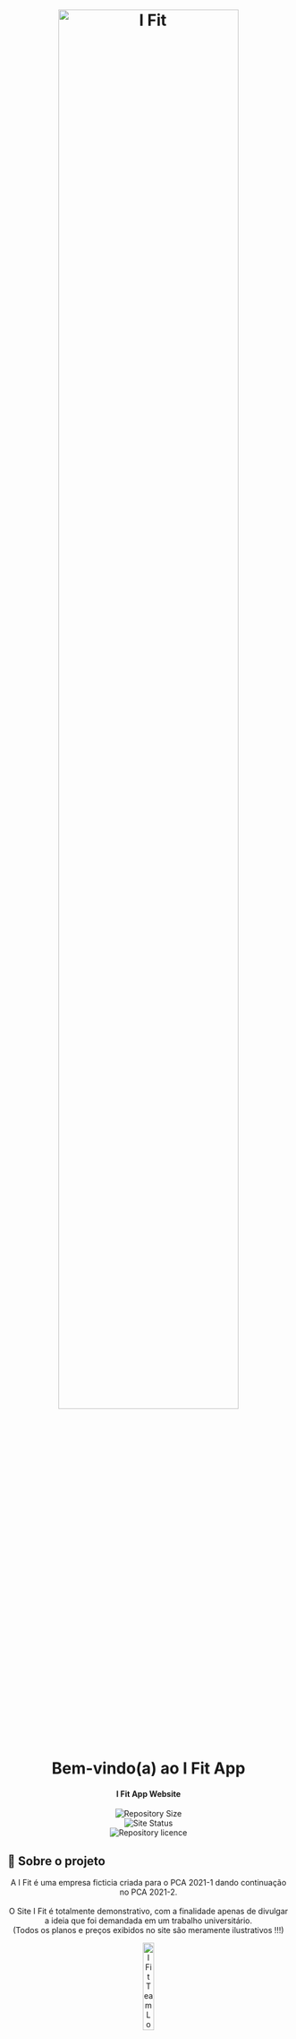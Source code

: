 <h1 align="center">
    <a href="https://i-fit-delivery.github.io/I-Fit-App/"><img alt="I Fit" src="https://res.cloudinary.com/face-studio/image/upload/v1637322184/I%20Fit/ifitapp-logo-branco_yerxtm.png" width="80%">
    <br></a>
    Bem-vindo(a) ao I Fit App
</h1>

<h4 align="center">
    I Fit App Website
</h4>
<p align="center">
  <img alt="Repository Size" src="https://img.shields.io/github/repo-size/I-Fit-Delivery/I-Fit-App?color=ff69b4&label=Repository%20Size">
  <br>
  <img alt="Site Status" src="https://img.shields.io/website?down_color=critical&down_message=Offline&label=Website%20est%C3%A1%3A&up_color=brightnessgreen&up_message=Online&url=https%3A%2F%2Fgithub.com%2FOFaceOff%2FI-Fit">
  <br>
  <img alt="Repository licence" src="https://img.shields.io/github/license/I-Fit-Delivery/I-Fit-App?color=blue&label=Licen%C3%A7a">
</p>

## :rocket: Sobre o projeto

<div align="center">
  <p>
      A I Fit é uma empresa ficticia criada para o PCA 2021-1 dando continuação no PCA 2021-2.<br><br>
      O Site I Fit é totalmente demonstrativo, com a finalidade apenas de divulgar a ideia que foi demandada em um trabalho universitário.<br>
      (Todos os planos e preços exibidos no site são meramente ilustrativos !!!)
  </p>
</div>
<p align="center">
  <img alt="I Fit Team Logo" src="https://res.cloudinary.com/face-studio/image/upload/v1630712519/I%20Fit/I_Fit_Team_2_fw2vz2.png" width="20%">
</p>

<br>

## :memo: Licença

<span>Este projeto está sob a licença do MIT. Veja [LICENSE](https://github.com/I-Fit-Delivery/I-Fit-App/blob/main/LICENSE.md) para mais informações.</span>

<br>

## :exclamation: Importante

<span>Os erros que foram cometidos neste projeto são ponte para aprendizagem.</span>

---
Feito com ♥ por:
<a href="https://github.com/OFaceOff">Gabriel Santiago (Face Off)</a>, 
<a href="https://github.com/icarorabello">Icaro Delfino</a>, 
<a href="https://github.com/lipsrx">Filipe Asafe Abreu Matos</a>, 
<a href="https://github.com/gbhenriques">Gabriel da Silva Henriques</a>.